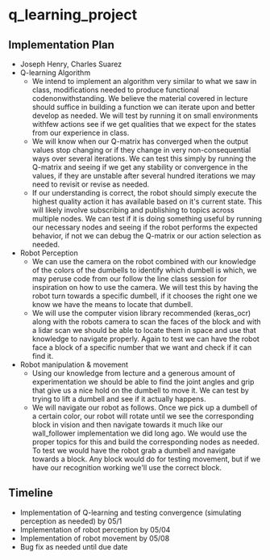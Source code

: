 # q_learning_project

## Implementation Plan

* Joseph Henry, Charles Suarez
* Q-learning Algorithm
  * We intend to implement an algorithm very similar to what we saw in class, modifications needed to produce functional codenonwithstanding. We believe the material covered in lecture should suffice in building a function we can iterate upon and better develop as needed. We will test by running it on small environments withfew actions see if we get qualities that we expect for the states from our experience in class.
  * We will know when our Q-matrix has converged when the output values stop changing or if they change in very non-consequential ways over several iterations. We can test this simply by running the Q-matrix and seeing if we get any stability or convergence in the values, if they are unstable after several hundred iterations we may need to revisit or revise as needed.
  * If our understanding is correct, the robot should simply execute the highest quality action it has available based on it's current state. This will likely involve subscribing and publishing to topics across multiple nodes. We can test if it is doing something useful by running our necessary nodes and seeing if the robot performs the expected behavior, if not we can debug the Q-matrix or our action selection as needed.
* Robot Perception
  * We can use the camera on the robot combined with our knowledge of the colors of the dumbells to identify which dumbell is which, we may peruse code from our follow the line class session for inspiration on how to use the camera. We will test this by having the robot turn towards a specific dumbell, if it chooses the right one we know we have the means to locate that dumbell.
  * We will use the computer vision library recommended (keras_ocr) along with the robots camera to scan the faces of the block and with a lidar scan we should be able to locate them in space and use that knowledge to navigate properly. Again to test we can have the robot face a block of a specific number that we want and check if it can find it. 
* Robot manipulation & movement
  * Using our knowledge from lecture and a generous amount of experimentation we should be able to find the joint angles and grip that give us a nice hold on the dumbell to move it. We can test by trying to lift a dumbell and see if it actually happens.
  * We will navigate our robot as follows. Once we pick up a dumbell of a certain color, our robot will rotate until we see the corresponding block in vision and then navigate towards it much like our wall_follower implementation we did long ago. We would use the proper topics for this and build the corresponding nodes as needed. To test we would have the robot grab a dumbell and navigate towards a block. Any block would do for testing movement, but if we have our recognition working we'll use the correct block. 


## Timeline
* Implementation of Q-learning and testing convergence (simulating perception as needed) by 05/1
* Implementation of robot perception by 05/04
* Implementation of robot movement by 05/08
* Bug fix as needed until due date
